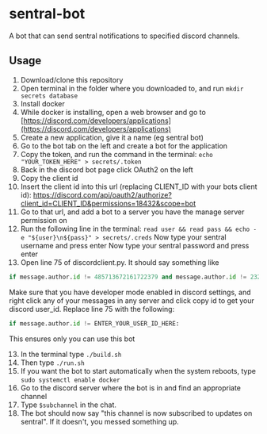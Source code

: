 # sentral-bot

A bot that can send sentral notifications to specified discord channels.

## Usage

1. Download/clone this repository
2. Open terminal in the folder where you downloaded to, and run `mkdir secrets database`
2. Install docker
3. While docker is installing, open a web browser and go to [https://discord.com/developers/applications](https://discord.com/developers/applications)
4. Create a new application, give it a name (eg sentral bot)
5. Go to the bot tab on the left and create a bot for the application
6. Copy the token, and run the command in the terminal: `echo "YOUR_TOKEN_HERE" > secrets/.token`
7. Back in the discord bot page click OAuth2 on the left
8. Copy the client id
9. Insert the client id into this url (replacing CLIENT_ID with your bots client id):
  https://discord.com/api/oauth2/authorize?client_id=CLIENT_ID&permissions=18432&scope=bot
10. Go to that url, and add a bot to a server you have the manage server permission on
11. Run the following line in the terminal: `read user && read pass && echo -e "${user}\n${pass}" > secrets/.creds`
  Now type your sentral username and press enter
  Now type your sentral password and press enter
12. Open line 75 of discordclient.py. It should say something like
  ```python
  if message.author.id != 485713672161722379 and message.author.id != 232767987843727361:
  ```
  Make sure that you have developer mode enabled in discord settings, and right click any of your messages in any server and click copy id to get your discord user_id.
  Replace line 75 with the following:
  ```python
  if message.author.id != ENTER_YOUR_USER_ID_HERE:
  ```
  This ensures only you can use this bot
  
13. In the terminal type `./build.sh`
14. Then type `./run.sh`
15. If you want the bot to start automatically when the system reboots, type `sudo systemctl enable docker`
16. Go to the discord server where the bot is in and find an appropriate channel
17. Type `$subchannel` in the chat.
18. The bot should now say "this channel is now subscribed to updates on sentral". If it doesn't, you messed something up.
